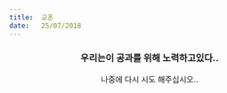 ```yaml
---
title:  교훈
date:   25/07/2018
---
```


### <center>우리는이 공과를 위해 노력하고있다..</center>
<center>나중에 다시 시도 해주십시오..</center>